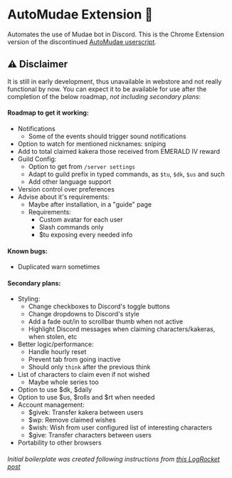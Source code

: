 # AutoMudae Extension 👾
Automates the use of Mudae bot in Discord. This is the Chrome Extension version of the discontinued [AutoMudae userscript](https://github.com/Nxve/AutoMudae).

## ⚠ Disclaimer
It is still in early development, thus unavailable in webstore and not really functional by now.
You can expect it to be available for use after the completion of the below roadmap, _not including secondary plans_:

#### Roadmap to get it working:
- Notifications
    - Some of the events should trigger sound notifications
- Option to watch for mentioned nicknames: sniping
- Add to total claimed kakera those received from EMERALD IV reward
- Guild Config:
    - Option to get from `/server settings`
    - Adapt to guild prefix in typed commands, as `$tu`, `$dk`, `$us` and such
    - Add other language support
- Version control over preferences
- Advise about it's requirements:
    - Maybe after installation, in a "guide" page
    - Requirements:
        - Custom avatar for each user
        - Slash commands only
        - $tu exposing every needed info


#### Known bugs:
- Duplicated warn sometimes

#### Secondary plans:
- Styling:
    - Change checkboxes to Discord's toggle buttons
    - Change dropdowns to Discord's style
    - Add a fade out/in to scrollbar thumb when not active
    - Highlight Discord messages when claiming characters/kakeras, when stolen, etc
- Better logic/performance:
    - Handle hourly reset
    - Prevent tab from going inactive
    - Should only `think` after the previous think
- List of characters to claim even if not wished
    - Maybe whole series too
- Option to use $dk, $daily
- Option to use $us, $rolls and $rt when needed
- Account management:
    - $givek: Transfer kakera between users
    - $wp: Remove claimed wishes
    - $wish: Wish from user configured list of interesting characters
    - $give: Transfer characters between users
- Portability to other browsers

###### Initial boilerplate was created following instructions from [this LogRocket post](https://blog.logrocket.com/creating-chrome-extension-react-typescript/)